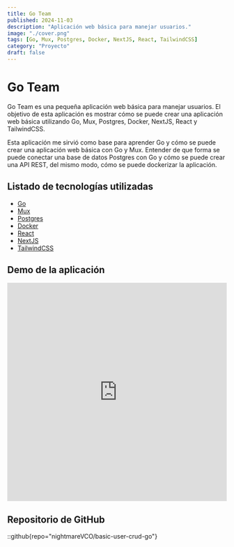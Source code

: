 ```yaml
---
title: Go Team
published: 2024-11-03
description: "Aplicación web básica para manejar usuarios."
image: "./cover.png"
tags: [Go, Mux, Postgres, Docker, NextJS, React, TailwindCSS]
category: "Proyecto"
draft: false
---
```


# Go Team

Go Team es una pequeña aplicación web básica para manejar usuarios. El objetivo de esta aplicación es mostrar cómo se puede crear una aplicación web básica utilizando Go, Mux, Postgres, Docker, NextJS, React y TailwindCSS.

Esta aplicación me sirvió como base para aprender Go y cómo se puede crear una aplicación web básica con Go y Mux. Entender de que forma se puede conectar una base de datos Postgres con Go y cómo se puede crear una API REST, del mismo modo, cómo se puede dockerizar la aplicación.

## Listado de tecnologías utilizadas

- [Go](https://golang.org/)
- [Mux](https://github.com/gorilla/mux)
- [Postgres](https://www.postgresql.org/)
- [Docker](https://www.docker.com/)
- [React](https://reactjs.org/)
- [NextJS](https://nextjs.org/)
- [TailwindCSS](https://tailwindcss.com)

## Demo de la aplicación

<iframe width="100%" height="500" src="https://www.youtube.com/embed/Uun-I2u69u4?si=4GVyaCV-OaBopprn" title="YouTube video player" frameborder="0" allow="accelerometer; autoplay; clipboard-write; encrypted-media; gyroscope; picture-in-picture; web-share" referrerpolicy="strict-origin-when-cross-origin" allowfullscreen></iframe>

## Repositorio de GitHub

::github{repo="nightmareVCO/basic-user-crud-go"}
